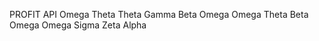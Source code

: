 PROFIT API
Omega 
Theta 
Theta 
Gamma 
Beta 
Omega 
Omega 
Theta 
Beta 
Omega 
Omega 
Sigma 
Zeta 
Alpha 
